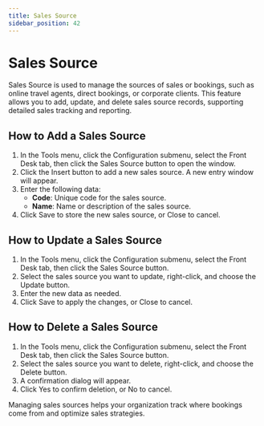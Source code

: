 ```yaml
---
title: Sales Source
sidebar_position: 42
---
```


# Sales Source

Sales Source is used to manage the sources of sales or bookings, such as online travel agents, direct bookings, or corporate clients. This feature allows you to add, update, and delete sales source records, supporting detailed sales tracking and reporting.

## How to Add a Sales Source

1. In the Tools menu, click the Configuration submenu, select the Front Desk tab, then click the Sales Source button to open the window.
2. Click the Insert button to add a new sales source. A new entry window will appear.
3. Enter the following data:
   - **Code**: Unique code for the sales source.
   - **Name**: Name or description of the sales source.
4. Click Save to store the new sales source, or Close to cancel.

## How to Update a Sales Source

1. In the Tools menu, click the Configuration submenu, select the Front Desk tab, then click the Sales Source button.
2. Select the sales source you want to update, right-click, and choose the Update button.
3. Enter the new data as needed.
4. Click Save to apply the changes, or Close to cancel.

## How to Delete a Sales Source

1. In the Tools menu, click the Configuration submenu, select the Front Desk tab, then click the Sales Source button.
2. Select the sales source you want to delete, right-click, and choose the Delete button.
3. A confirmation dialog will appear.
4. Click Yes to confirm deletion, or No to cancel.

Managing sales sources helps your organization track where bookings come from and optimize sales strategies.
